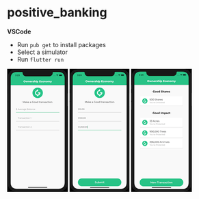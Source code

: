 # positive_banking

**VSCode**

- Run `pub get` to install packages
- Select a simulator
- Run `flutter run`

![1](./assets/screenshots/app-1.png) ![2](./assets/screenshots/app-2.png) ![3](./assets/screenshots/app-3.png)
